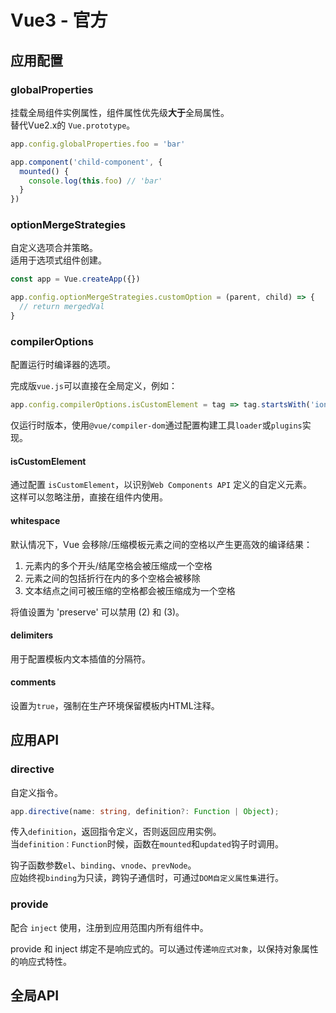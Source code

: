 # Vue3 - 官方

## 应用配置


### globalProperties

挂载全局组件实例属性，组件属性优先级**大于**全局属性。  
替代Vue2.x的 `Vue.prototype`。

```ts
app.config.globalProperties.foo = 'bar'

app.component('child-component', {
  mounted() {
    console.log(this.foo) // 'bar'
  }
})
```



### optionMergeStrategies

自定义选项合并策略。  
适用于选项式组件创建。

```ts
const app = Vue.createApp({})

app.config.optionMergeStrategies.customOption = (parent, child) => {
  // return mergedVal
}
```

### compilerOptions 

配置运行时编译器的选项。 

完成版`vue.js`可以直接在全局定义，例如：

```ts
app.config.compilerOptions.isCustomElement = tag => tag.startsWith('ion-')
```

仅运行时版本，使用`@vue/compiler-dom`通过配置构建工具`loader`或`plugins`实现。

#### isCustomElement

通过配置 `isCustomElement`，以识别`Web Components API` 定义的自定义元素。  
这样可以忽略注册，直接在组件内使用。

#### whitespace

默认情况下，Vue 会移除/压缩模板元素之间的空格以产生更高效的编译结果：

1. 元素内的多个开头/结尾空格会被压缩成一个空格
2. 元素之间的包括折行在内的多个空格会被移除
3. 文本结点之间可被压缩的空格都会被压缩成为一个空格
  
将值设置为 'preserve' 可以禁用 (2) 和 (3)。

#### delimiters

用于配置模板内文本插值的分隔符。

#### comments

设置为`true`，强制在生产环境保留模板内HTML注释。

## 应用API

### directive

自定义指令。

```ts
app.directive(name: string, definition?: Function | Object);
```

传入`definition`，返回指令定义，否则返回应用实例。  
当`definition：Function`时候，函数在`mounted`和`updated`钩子时调用。
 
钩子函数参数`el`、`binding`、`vnode`、`prevNode`。  
应始终视`binding`为只读，跨钩子通信时，可通过`DOM自定义属性集`进行。

### provide

配合 `inject` 使用，注册到应用范围内所有组件中。

provide 和 inject 绑定不是响应式的。可以通过传递`响应式对象`，以保持对象属性的响应式特性。

## 全局API

